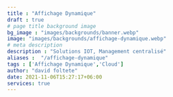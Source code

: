 ```yaml
---
title : "Affichage Dynamique"
draft : true
# page title background image
bg_image : "images/backgrounds/banner.webp"
image: "images/backgrounds/affichage-dynamique.webp"
# meta description
description : "Solutions IOT, Management centralisé"
aliases :  "/affichage-dynamique"
tags : ['Affichage Dynamique','Cloud']
author: "david foltete"
date: 2021-11-06T15:27:17+06:00
services: true
---
```

